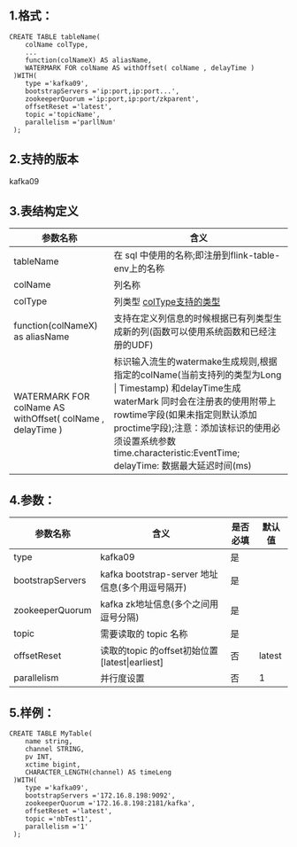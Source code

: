 ## 1.格式：
```
CREATE TABLE tableName(
    colName colType,
    ...
    function(colNameX) AS aliasName,
    WATERMARK FOR colName AS withOffset( colName , delayTime )
 )WITH(
    type ='kafka09',
    bootstrapServers ='ip:port,ip:port...',
    zookeeperQuorum ='ip:port,ip:port/zkparent',
    offsetReset ='latest',
    topic ='topicName',
    parallelism ='parllNum'
 );
```

## 2.支持的版本
  kafka09  

## 3.表结构定义
 
|参数名称|含义|
|----|---|
| tableName | 在 sql 中使用的名称;即注册到flink-table-env上的名称|
| colName | 列名称|
| colType | 列类型 [colType支持的类型](colType.md)|
| function(colNameX) as aliasName | 支持在定义列信息的时候根据已有列类型生成新的列(函数可以使用系统函数和已经注册的UDF)|
| WATERMARK FOR colName AS withOffset( colName , delayTime ) | 标识输入流生的watermake生成规则,根据指定的colName(当前支持列的类型为Long \| Timestamp) 和delayTime生成waterMark 同时会在注册表的使用附带上rowtime字段(如果未指定则默认添加proctime字段);注意：添加该标识的使用必须设置系统参数 time.characteristic:EventTime; delayTime: 数据最大延迟时间(ms)|

## 4.参数：
 
|参数名称|含义|是否必填|默认值|
|----|---|---|---|
|type | kafka09 | 是||
|bootstrapServers | kafka bootstrap-server 地址信息(多个用逗号隔开)|是||
|zookeeperQuorum | kafka zk地址信息(多个之间用逗号分隔)|是||
|topic | 需要读取的 topic 名称|是||
|offsetReset | 读取的topic 的offset初始位置[latest\|earliest]|否|latest|
|parallelism | 并行度设置|否|1|
  
## 5.样例：
```
CREATE TABLE MyTable(
    name string,
    channel STRING,
    pv INT,
    xctime bigint,
    CHARACTER_LENGTH(channel) AS timeLeng
 )WITH(
    type ='kafka09',
    bootstrapServers ='172.16.8.198:9092',
    zookeeperQuorum ='172.16.8.198:2181/kafka',
    offsetReset ='latest',
    topic ='nbTest1',
    parallelism ='1'
 );
```